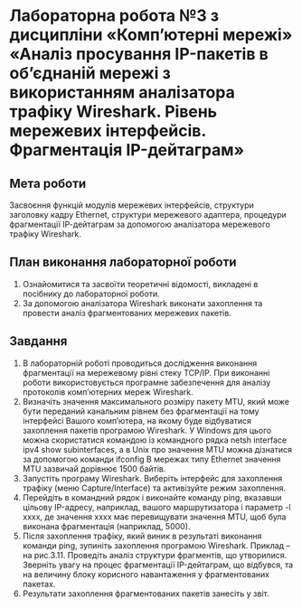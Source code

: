 # Лабораторна робота №3 з дисципліни «Комп’ютерні мережі» «Аналіз просування IP-пакетів в об’єднаній мережі з використанням аналізатора трафіку Wireshark. Рівень мережевих інтерфейсів. Фрагментація IP-дейтаграм»

## Мета роботи
Засвоєння функцій модулів мережевих інтерфейсів, структури заголовку кадру Ethernet, структури мережевого адаптера, процедури фрагментації ІР-дейтаграм за допомогою аналізатора мережевого трафіку Wireshark.

## План виконання лабораторної роботи
1. Ознайомитися та засвоїти теоретичні відомості, викладені в посібнику до лабораторної роботи.
2. За допомогою аналізатора Wireshark виконати захоплення та провести аналіз фрагментованих мережевих пакетів.

## Завдання
1. В лабораторній роботі проводиться дослідження виконання фрагментації на мережевому рівні стеку TCP/IP. При виконанні роботи використовується програмне забезпечення для аналізу протоколів комп’ютерних мереж Wireshark. 
2. Визначіть значення максимального розміру пакету MTU, який може бути переданий канальним рівнем без фрагментації на тому інтерфейсі Вашого комп’ютера, на якому буде відбуватися захоплення пакетів програмою Wireshark.
У Windows для цього можна скористатися командою із командного рядка
netsh interface ipv4 show subinterfaces,
а в Unix про значення MTU можна дізнатися за допомогою команди
ifconfig
В мережах типу Ethernet значення MTU зазвичай дорівнює 1500 байтів.   
1. Запустіть програму Wireshark. Виберіть інтерфейс для захоплення трафіку (меню Capture/Interface) та активізуйте режим захоплення. 
2. Перейдіть в командний рядок і виконайте команду ping, вказавши цільову IP-адресу, наприклад, вашого маршрутизатора і параметр -l xxxx, де значення xxxx має перевищувати значення MTU, щоб була виконана фрагментація               (наприклад, 5000).
3. Після захоплення трафіку, який виник в результаті виконання команди ping, зупиніть захоплення програмою Wireshark. Приклад – на рис.3.11. Проведіть аналіз структури фрагментів, що утворилися. Зверніть увагу на процес фрагментації IP-дейтаграм, що відбувся, та на величину блоку корисного навантаження у фрагментованих пакетах.
4. Результати захоплення фрагментованих пакетів занесіть у звіт.

